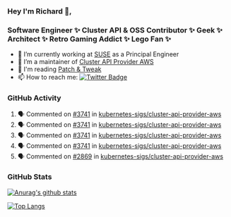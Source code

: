 ### Hey I'm Richard 👋, 

<h3 align="left">Software Engineer ✨ Cluster API & OSS Contributor ✨ Geek ✨ Architect ✨ Retro Gaming Addict ✨ Lego Fan ✨</h3>

- 🔭 I’m currently working at [SUSE](https://www.suse.com/) as a Principal Engineer
- 👯 I’m a maintainer of [Cluster API Provider AWS](https://github.com/kubernetes-sigs/cluster-api-provider-aws)
- 💬 I'm reading [Patch & Tweak](https://bjooks.com/products/patch-tweak-exploring-modular-synthesis)
- 📫 How to reach me: [![Twitter Badge](https://img.shields.io/badge/-@fruit_case-00acee?style=flat&logo=Twitter&logoColor=white)](https://twitter.com/intent/follow?screen_name=fruit_case "Follow on Twitter")

### GitHub Activity 

<!--START_SECTION:activity-->
1. 🗣 Commented on [#3741](https://github.com/kubernetes-sigs/cluster-api-provider-aws/issues/3741) in [kubernetes-sigs/cluster-api-provider-aws](https://github.com/kubernetes-sigs/cluster-api-provider-aws)
2. 🗣 Commented on [#3741](https://github.com/kubernetes-sigs/cluster-api-provider-aws/issues/3741) in [kubernetes-sigs/cluster-api-provider-aws](https://github.com/kubernetes-sigs/cluster-api-provider-aws)
3. 🗣 Commented on [#3741](https://github.com/kubernetes-sigs/cluster-api-provider-aws/issues/3741) in [kubernetes-sigs/cluster-api-provider-aws](https://github.com/kubernetes-sigs/cluster-api-provider-aws)
4. 🗣 Commented on [#3741](https://github.com/kubernetes-sigs/cluster-api-provider-aws/issues/3741) in [kubernetes-sigs/cluster-api-provider-aws](https://github.com/kubernetes-sigs/cluster-api-provider-aws)
5. 🗣 Commented on [#2869](https://github.com/kubernetes-sigs/cluster-api-provider-aws/issues/2869) in [kubernetes-sigs/cluster-api-provider-aws](https://github.com/kubernetes-sigs/cluster-api-provider-aws)
<!--END_SECTION:activity-->

### GitHub Stats

[![Anurag's github stats](https://github-readme-stats.vercel.app/api?username=richardcase&count_private=true&show_icons=true)](https://github.com/anuraghazra/github-readme-stats)

[![Top Langs](https://github-readme-stats.vercel.app/api/top-langs/?username=richardcase&hide=html&layout=compact)](https://github.com/anuraghazra/github-readme-stats)
